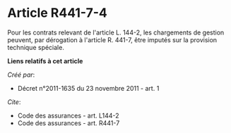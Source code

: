 # Article R441-7-4

Pour les contrats relevant de l'article L. 144-2, les chargements de gestion peuvent, par dérogation à l'article R. 441-7,
être imputés sur la provision technique spéciale.

**Liens relatifs à cet article**

_Créé par_:

  - Décret n°2011-1635 du 23 novembre 2011 - art. 1

_Cite_:

  - Code des assurances - art. L144-2
  - Code des assurances - art. R441-7
